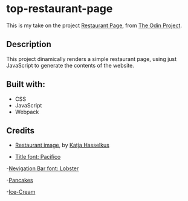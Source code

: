 # top-restaurant-page
This is my take on the project [Restaurant Page](https://www.theodinproject.com/lessons/node-path-javascript-restaurant-page), from [The Odin Project](https://www.theodinproject.com).

## Description

This project dinamically renders a simple restaurant page, using just JavaScript to generate the 
contents of the website.

## Built with:

- CSS
- JavaScript
- Webpack

## Credits

- [Restaurant image](https://www.flickr.com/photos/hasselkus-pr/21487753350/in/photolist-yJNms3-29RYdxm-2cXZpF5-MT822s-y5oc1Y-H8eYYx-ZYuJEq-SavyBi-NpNZRk-Ecyf-ThSRSH-SftXZa-BZYbSq-26rkF7N-71m4S-2eDM9rm-HDoy3G-255si3P-G88dW2-TB93pX-s6tPt3-2ekocaG-2eUfH46-21fJHny-5qcUYG-2dqamQu-GmpLN8-cNcTts-GbDgKp-DZEqeT-SavBzT-CqgS2P-sMhjK-TibBhb-p459m-YoQ5bE-Kjon6P-FCLRhD-T1cQb1-2fxFtRx-WynC4y-CoL9HF-qRSVy-2b52WaY-2fywJxu-2bPFvbW-wpZou5-24eZ3nN-CmSGVB-gNopGU), by [Katja Hasselkus](https://www.flickr.com/photos/hasselkus-pr/)

- [Title font: Pacifico](https://fonts.google.com/specimen/Pacifico/about?preview.text=Restaurant%20page&preview.text_type=custom)

-[Nevigation Bar font: Lobster](https://fonts.google.com/specimen/Lobster?preview.text=Home%20Menu%20Content&preview.text_type=custom&category=Sans+Serif,Display,Monospace&stylecount=1)

-[Pancakes](https://www.flickr.com/photos/manchesterunitedbowie/30455206933/in/photolist-NpdTYH-2n9sgWx-2n9paJ9-2e6LLFi-4jyccs-qwDY5H-2e8EVxM-S3jT5n-21ShoXt-7JeGCZ-2mjQSMY-2gCyXYF-N44TUc-24rGwjT-2mmKS32-GbxmxH-RMcN7T-CYxqB4-PDvF8R-ikyfA5-TMMfky-HHGB35-NQVKNG-224Pd9X-RQMfT8-kDYoYU-BrLaqR-29PKKCu-5nnR1m-ot87KH-2dH79y7-7R5mp2-kGfrsX-RZzPt5-253CGW-2d1r9ry-2e8KbAz-2g3JwLn-4RNyhc-zMDZWS-BvYXCX-Savpd8-2o5By1Z-2hszkdh-9zP5yz-UEr73T-rm6idD-zL4p2B-Dz2tqy-2iHs7Vd)

-[Ice-Cream](https://www.flickr.com/photos/joncutrer/51787829677/in/photolist-2mUjav8-28BVotb-2oQKjaL-2oBd6uL-2jHjUDE-2n3NCJo-2mcif9T-2oe3wxR-CWnfi6-iWEE3x-28QbneR-2n4odfZ-2k15qon-2ogWhwc-2naC841-2hjTmtQ-2m7mfSn-2jouksE-26aqrZd-Np49XU-2jkVVGx-2huCUc6-2jwhutQ-2hmDZxX-24oZj8x-2nKYRQh-29SYLEU-2hW2oDc-2jn8X4h-2jwiEQW-2jwe78W-2hmDZrj-2jncZJ3-2jwhvjN-2jApez3-2jwiATT-2hmE49e-2ky8Xco-2jn8XeY-2h1oewe-2nQ1oPc-2okn3QF-2gBxHYQ-2cYFatt-QX7AjT-vx3VwT-fnXQrF-2jwhnUc-2hmDiRg-2myJL32)